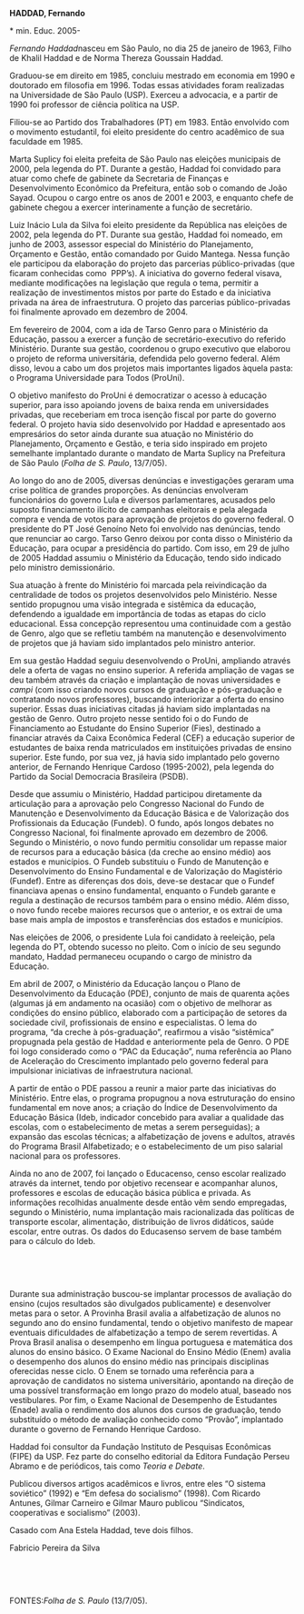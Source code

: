 **HADDAD, Fernando**

\* min. Educ. 2005-

*Fernando Haddad*nasceu em São Paulo, no dia 25 de janeiro de 1963,
Filho de Khalil Haddad e de Norma Thereza Goussain Haddad.

Graduou-se em direito em 1985, concluiu mestrado em economia em 1990 e
doutorado em filosofia em 1996. Todas essas atividades foram realizadas
na Universidade de São Paulo (USP). Exerceu a advocacia, e a partir de
1990 foi professor de ciência política na USP.

Filiou-se ao Partido dos Trabalhadores (PT) em 1983. Então envolvido com
o movimento estudantil, foi eleito presidente do centro acadêmico de sua
faculdade em 1985.

Marta Suplicy foi eleita prefeita de São Paulo nas eleições municipais
de 2000, pela legenda do PT. Durante a gestão, Haddad foi convidado para
atuar como chefe de gabinete da Secretaria de Finanças e Desenvolvimento
Econômico da Prefeitura, então sob o comando de João Sayad. Ocupou o
cargo entre os anos de 2001 e 2003, e enquanto chefe de gabinete chegou
a exercer interinamente a função de secretário.

Luiz Inácio Lula da Silva foi eleito presidente da República nas
eleições de 2002, pela legenda do PT. Durante sua gestão, Haddad foi
nomeado, em junho de 2003, assessor especial do Ministério do
Planejamento, Orçamento e Gestão, então comandado por Guido Mantega.
Nessa função ele participou da elaboração do projeto das parcerias
público-privadas (que ficaram conhecidas como  PPP’s). A iniciativa do
governo federal visava, mediante modificações na legislação que regula o
tema, permitir a realização de investimentos mistos por parte do Estado
e da iniciativa privada na área de infraestrutura. O projeto das
parcerias público-privadas foi finalmente aprovado em dezembro de 2004.

Em fevereiro de 2004, com a ida de Tarso Genro para o Ministério da
Educação, passou a exercer a função de secretário-executivo do referido
Ministério. Durante sua gestão, coordenou o grupo executivo que elaborou
o projeto de reforma universitária, defendida pelo governo federal. Além
disso, levou a cabo um dos projetos mais importantes ligados àquela
pasta: o Programa Universidade para Todos (ProUni).

O objetivo manifesto do ProUni é democratizar o acesso à educação
superior, para isso apoiando jovens de baixa renda em universidades
privadas, que receberiam em troca isenção fiscal por parte do governo
federal. O projeto havia sido desenvolvido por Haddad e apresentado aos
empresários do setor ainda durante sua atuação no Ministério do
Planejamento, Orçamento e Gestão, e teria sido inspirado em projeto
semelhante implantado durante o mandato de Marta Suplicy na Prefeitura
de São Paulo (*Folha de S. Paulo*, 13/7/05).    

Ao longo do ano de 2005, diversas denúncias e investigações geraram uma
crise política de grandes proporções. As denúncias envolveram
funcionários do governo Lula e diversos parlamentares, acusados pelo
suposto financiamento ilícito de campanhas eleitorais e pela alegada
compra e venda de votos para aprovação de projetos do governo federal. O
presidente do PT José Genoíno Neto foi envolvido nas denúncias, tendo
que renunciar ao cargo. Tarso Genro deixou por conta disso o Ministério
da Educação, para ocupar a presidência do partido. Com isso, em 29 de
julho de 2005 Haddad assumiu o Ministério da Educação, tendo sido
indicado pelo ministro demissionário.

Sua atuação à frente do Ministério foi marcada pela reivindicação da
centralidade de todos os projetos desenvolvidos pelo Ministério. Nesse
sentido propugnou uma visão integrada e sistêmica da educação,
defendendo a igualdade em importância de todas as etapas do ciclo
educacional. Essa concepção representou uma continuidade com a gestão de
Genro, algo que se refletiu também na manutenção e desenvolvimento de
projetos que já haviam sido implantados pelo ministro anterior.

Em sua gestão Haddad seguiu desenvolvendo o ProUni, ampliando através
dele a oferta de vagas no ensino superior. A referida ampliação de vagas
se deu também através da criação e implantação de novas universidades e
*campi* (com isso criando novos cursos de graduação e pós-graduação e
contratando novos professores), buscando interiorizar a oferta do ensino
superior. Essas duas iniciativas citadas já haviam sido implantadas na
gestão de Genro. Outro projeto nesse sentido foi o do Fundo de
Financiamento ao Estudante do Ensino Superior (Fies), destinado a
financiar através da Caixa Econômica Federal (CEF) a educação superior
de estudantes de baixa renda matriculados em instituições privadas de
ensino superior. Este fundo, por sua vez, já havia sido implantado pelo
governo anterior, de Fernando Henrique Cardoso (1995-2002), pela legenda
do Partido da Social Democracia Brasileira (PSDB).  

Desde que assumiu o Ministério, Haddad participou diretamente da
articulação para a aprovação pelo Congresso Nacional do Fundo de
Manutenção e Desenvolvimento da Educação Básica e de Valorização dos
Profissionais da Educação (Fundeb). O fundo, após longos debates no
Congresso Nacional, foi finalmente aprovado em dezembro de 2006. Segundo
o Ministério, o novo fundo permitiu consolidar um repasse maior de
recursos para a educação básica (da creche ao ensino médio) aos estados
e municípios. O Fundeb substituiu o Fundo de Manutenção e
Desenvolvimento do Ensino Fundamental e de Valorização do Magistério
(Fundef). Entre as diferenças dos dois, deve-se destacar que o Fundef
financiava apenas o ensino fundamental, enquanto o Fundeb garante e
regula a destinação de recursos também para o ensino médio. Além disso,
o novo fundo recebe maiores recursos que o anterior, e os extrai de uma
base mais ampla de impostos e transferências dos estados e municípios. 

Nas eleições de 2006, o presidente Lula foi candidato à reeleição, pela
legenda do PT, obtendo sucesso no pleito. Com o início de seu segundo
mandato, Haddad permaneceu ocupando o cargo de ministro da Educação. 

Em abril de 2007, o Ministério da Educação lançou o Plano de
Desenvolvimento da Educação (PDE), conjunto de mais de quarenta ações
(algumas já em andamento na ocasião) com o objetivo de melhorar as
condições do ensino público, elaborado com a participação de setores da
sociedade civil, profissionais de ensino e especialistas. O lema do
programa, “da creche à pós-graduação”, reafirmou a visão “sistêmica”
propugnada pela gestão de Haddad e anteriormente pela de Genro. O PDE
foi logo considerado como o “PAC da Educação”, numa referência ao Plano
de Aceleração do Crescimento implantado pelo governo federal para
impulsionar iniciativas de infraestrutura nacional.

A partir de então o PDE passou a reunir a maior parte das iniciativas do
Ministério. Entre elas, o programa propugnou a nova estruturação do
ensino fundamental em nove anos; a criação do Índice de Desenvolvimento
da Educação Básica (Ideb, indicador concebido para avaliar a qualidade
das escolas, com o estabelecimento de metas a serem perseguidas); a
expansão das escolas técnicas; a alfabetização de jovens e adultos,
através do Programa Brasil Alfabetizado; e o estabelecimento de um piso
salarial nacional para os professores. 

Ainda no ano de 2007, foi lançado o Educacenso, censo escolar realizado
através da internet, tendo por objetivo recensear e acompanhar alunos,
professores e escolas de educação básica pública e privada. As
informações recolhidas anualmente desde então vêm sendo empregadas,
segundo o Ministério, numa implantação mais racionalizada das políticas
de transporte escolar, alimentação, distribuição de livros didáticos,
saúde escolar, entre outras. Os dados do Educasenso servem de base
também para o cálculo do Ideb.

 

 

Durante sua administração buscou-se implantar processos de avaliação do
ensino (cujos resultados são divulgados publicamente) e desenvolver
metas para o setor. A Provinha Brasil avalia a alfabetização de alunos
no segundo ano do ensino fundamental, tendo o objetivo manifesto de
mapear eventuais dificuldades de alfabetização a tempo de serem
revertidas. A Prova Brasil analisa o desempenho em língua portuguesa e
matemática dos alunos do ensino básico. O Exame Nacional do Ensino Médio
(Enem) avalia o desempenho dos alunos do ensino médio nas principais
disciplinas oferecidas nesse ciclo. O Enem se tornado uma referência
para a aprovação de candidatos no sistema universitário, apontando na
direção de uma possível transformação em longo prazo do modelo atual,
baseado nos vestibulares. Por fim, o Exame Nacional de Desempenho de
Estudantes (Enade) avalia o rendimento dos alunos dos cursos de
graduação, tendo substituído o método de avaliação conhecido como
“Provão”, implantado durante o governo de Fernando Henrique Cardoso. 

Haddad foi consultor da Fundação Instituto de Pesquisas Econômicas
(FIPE) da USP. Fez parte do conselho editorial da Editora Fundação
Perseu Abramo e de periódicos, tais como *Teoria e Debate*.

Publicou diversos artigos acadêmicos e livros, entre eles “O sistema
soviético” (1992) e “Em defesa do socialismo” (1998). Com Ricardo
Antunes, Gilmar Carneiro e Gilmar Mauro publicou “Sindicatos,
cooperativas e socialismo” (2003). 

Casado com Ana Estela Haddad, teve dois filhos.

Fabricio Pereira da Silva

 

 

FONTES:*Folha de S. Paulo* (13/7/05).
